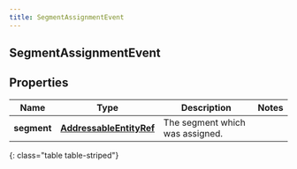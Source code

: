 ```yaml
---
title: SegmentAssignmentEvent
---
```

## SegmentAssignmentEvent


## Properties

| Name | Type | Description | Notes |
| ------------ | ------------- | ------------- | ------------- |
| **segment** | <!----><!---->[**AddressableEntityRef**](AddressableEntityRef.html)<!----> | The segment which was assigned. |  |
{: class="table table-striped"}




